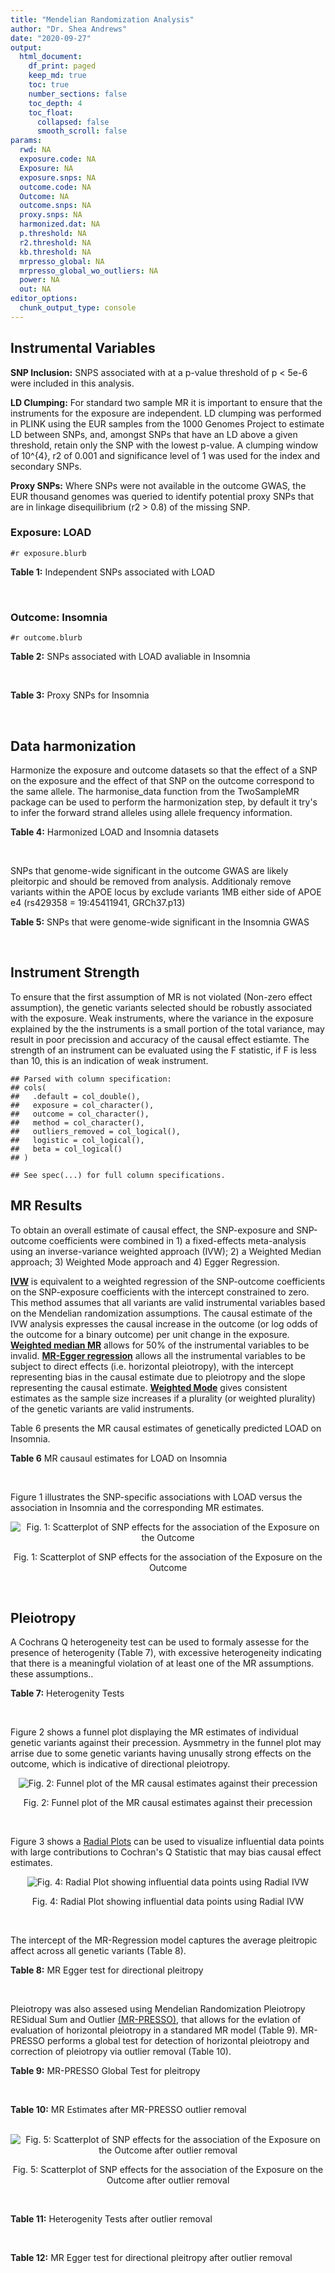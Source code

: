 ```yaml
---
title: "Mendelian Randomization Analysis"
author: "Dr. Shea Andrews"
date: "2020-09-27"
output:
  html_document:
    df_print: paged
    keep_md: true
    toc: true
    number_sections: false
    toc_depth: 4
    toc_float:
      collapsed: false
      smooth_scroll: false
params:
  rwd: NA
  exposure.code: NA
  Exposure: NA
  exposure.snps: NA
  outcome.code: NA
  Outcome: NA
  outcome.snps: NA
  proxy.snps: NA
  harmonized.dat: NA
  p.threshold: NA
  r2.threshold: NA
  kb.threshold: NA
  mrpresso_global: NA
  mrpresso_global_wo_outliers: NA
  power: NA
  out: NA
editor_options:
  chunk_output_type: console
---
```







## Instrumental Variables
**SNP Inclusion:** SNPS associated with at a p-value threshold of p < 5e-6 were included in this analysis.
<br>

**LD Clumping:** For standard two sample MR it is important to ensure that the instruments for the exposure are independent. LD clumping was performed in PLINK using the EUR samples from the 1000 Genomes Project to estimate LD between SNPs, and, amongst SNPs that have an LD above a given threshold, retain only the SNP with the lowest p-value. A clumping window of 10^{4}, r2 of 0.001 and significance level of 1 was used for the index and secondary SNPs.
<br>

**Proxy SNPs:** Where SNPs were not available in the outcome GWAS, the EUR thousand genomes was queried to identify potential proxy SNPs that are in linkage disequilibrium (r2 > 0.8) of the missing SNP.
<br>

### Exposure: LOAD
`#r exposure.blurb`
<br>

**Table 1:** Independent SNPs associated with LOAD
<div data-pagedtable="false">
  <script data-pagedtable-source type="application/json">
{"columns":[{"label":["SNP"],"name":[1],"type":["chr"],"align":["left"]},{"label":["CHROM"],"name":[2],"type":["dbl"],"align":["right"]},{"label":["POS"],"name":[3],"type":["dbl"],"align":["right"]},{"label":["REF"],"name":[4],"type":["chr"],"align":["left"]},{"label":["ALT"],"name":[5],"type":["chr"],"align":["left"]},{"label":["AF"],"name":[6],"type":["dbl"],"align":["right"]},{"label":["BETA"],"name":[7],"type":["dbl"],"align":["right"]},{"label":["SE"],"name":[8],"type":["dbl"],"align":["right"]},{"label":["Z"],"name":[9],"type":["dbl"],"align":["right"]},{"label":["P"],"name":[10],"type":["dbl"],"align":["right"]},{"label":["N"],"name":[11],"type":["dbl"],"align":["right"]},{"label":["TRAIT"],"name":[12],"type":["chr"],"align":["left"]}],"data":[{"1":"rs679515","2":"1","3":"207750568","4":"T","5":"C","6":"0.8126","7":"-0.1508","8":"0.0183","9":"-8.240440","10":"1.555000e-16","11":"63926","12":"LOAD"},{"1":"rs7584040","2":"2","3":"127863224","4":"C","5":"T","6":"0.2261","7":"0.0862","8":"0.0172","9":"5.011628","10":"5.341000e-07","11":"63926","12":"LOAD"},{"1":"rs6733839","2":"2","3":"127892810","4":"C","5":"T","6":"0.4067","7":"0.1693","8":"0.0154","9":"10.993506","10":"4.022000e-28","11":"63926","12":"LOAD"},{"1":"rs35695568","2":"2","3":"186794162","4":"G","5":"T","6":"0.0922","7":"0.1152","8":"0.0247","9":"4.663968","10":"3.200000e-06","11":"63926","12":"LOAD"},{"1":"rs10933431","2":"2","3":"233981912","4":"G","5":"C","6":"0.7774","7":"0.1001","8":"0.0194","9":"5.159794","10":"2.552000e-07","11":"63926","12":"LOAD"},{"1":"rs6805148","2":"3","3":"45101639","4":"A","5":"C","6":"0.0864","7":"-0.1293","8":"0.0257","9":"-5.031130","10":"4.774000e-07","11":"63926","12":"LOAD"},{"1":"rs28660482","2":"4","3":"66245059","4":"T","5":"A","6":"0.0243","7":"0.2220","8":"0.0475","9":"4.673684","10":"2.900000e-06","11":"63926","12":"LOAD"},{"1":"rs6822989","2":"4","3":"104176240","4":"C","5":"T","6":"0.0082","7":"0.4361","8":"0.0940","9":"4.639362","10":"3.487000e-06","11":"63926","12":"LOAD"},{"1":"rs35868327","2":"5","3":"52665230","4":"T","5":"A","6":"0.0132","7":"-0.3753","8":"0.0760","9":"-4.938158","10":"7.796000e-07","11":"63926","12":"LOAD"},{"1":"rs11168036","2":"5","3":"139707439","4":"T","5":"G","6":"0.5033","7":"-0.0754","8":"0.0143","9":"-5.272730","10":"1.432000e-07","11":"63926","12":"LOAD"},{"1":"rs34665982","2":"6","3":"32560306","4":"T","5":"C","6":"0.5213","7":"-0.0967","8":"0.0166","9":"-5.825300","10":"5.798000e-09","11":"63926","12":"LOAD"},{"1":"rs114812713","2":"6","3":"41034000","4":"G","5":"C","6":"0.0301","7":"0.2980","8":"0.0431","9":"6.914153","10":"4.467000e-12","11":"63926","12":"LOAD"},{"1":"rs1385742","2":"6","3":"47595155","4":"A","5":"T","6":"0.6344","7":"-0.0876","8":"0.0157","9":"-5.579620","10":"2.232000e-08","11":"63926","12":"LOAD"},{"1":"rs143429938","2":"7","3":"33721795","4":"C","5":"T","6":"0.0211","7":"0.3535","8":"0.0769","9":"4.596879","10":"4.253000e-06","11":"63926","12":"LOAD"},{"1":"rs9649710","2":"7","3":"50322832","4":"A","5":"G","6":"0.6331","7":"0.0676","8":"0.0148","9":"4.567570","10":"4.794000e-06","11":"63926","12":"LOAD"},{"1":"rs117240937","2":"7","3":"127426090","4":"G","5":"A","6":"0.0173","7":"-0.3122","8":"0.0672","9":"-4.645833","10":"3.350000e-06","11":"63926","12":"LOAD"},{"1":"rs11767557","2":"7","3":"143109139","4":"T","5":"C","6":"0.1968","7":"-0.1028","8":"0.0182","9":"-5.648350","10":"1.561000e-08","11":"63926","12":"LOAD"},{"1":"rs73223431","2":"8","3":"27219987","4":"C","5":"T","6":"0.3669","7":"0.0936","8":"0.0153","9":"6.117647","10":"8.342000e-10","11":"63926","12":"LOAD"},{"1":"rs867230","2":"8","3":"27468503","4":"C","5":"A","6":"0.6029","7":"0.1333","8":"0.0158","9":"8.436709","10":"3.492000e-17","11":"63926","12":"LOAD"},{"1":"rs13252043","2":"8","3":"71551628","4":"C","5":"T","6":"0.0984","7":"0.1140","8":"0.0237","9":"4.810127","10":"1.570000e-06","11":"63926","12":"LOAD"},{"1":"rs6559689","2":"9","3":"85450616","4":"C","5":"T","6":"0.0504","7":"0.1585","8":"0.0335","9":"4.731343","10":"2.169000e-06","11":"63926","12":"LOAD"},{"1":"rs12416487","2":"10","3":"11721057","4":"A","5":"T","6":"0.6519","7":"0.0850","8":"0.0154","9":"5.519480","10":"3.417000e-08","11":"63926","12":"LOAD"},{"1":"rs3740688","2":"11","3":"47380340","4":"G","5":"T","6":"0.5524","7":"0.0935","8":"0.0144","9":"6.493056","10":"9.702000e-11","11":"63926","12":"LOAD"},{"1":"rs1582763","2":"11","3":"60021948","4":"G","5":"A","6":"0.3729","7":"-0.1232","8":"0.0149","9":"-8.268456","10":"1.186000e-16","11":"63926","12":"LOAD"},{"1":"rs3851179","2":"11","3":"85868640","4":"T","5":"C","6":"0.6410","7":"0.1198","8":"0.0148","9":"8.094590","10":"5.809000e-16","11":"63926","12":"LOAD"},{"1":"rs11218343","2":"11","3":"121435587","4":"T","5":"C","6":"0.0401","7":"-0.2053","8":"0.0369","9":"-5.563690","10":"2.633000e-08","11":"63926","12":"LOAD"},{"1":"rs9787911","2":"11","3":"131769402","4":"T","5":"C","6":"0.4249","7":"0.0662","8":"0.0144","9":"4.597220","10":"4.386000e-06","11":"63926","12":"LOAD"},{"1":"rs117394726","2":"12","3":"127222883","4":"A","5":"C","6":"0.0400","7":"0.2193","8":"0.0465","9":"4.716130","10":"2.459000e-06","11":"63926","12":"LOAD"},{"1":"rs17125924","2":"14","3":"53391680","4":"A","5":"G","6":"0.0926","7":"0.1222","8":"0.0246","9":"4.967480","10":"6.621000e-07","11":"63926","12":"LOAD"},{"1":"rs12590654","2":"14","3":"92938855","4":"G","5":"A","6":"0.3353","7":"-0.0906","8":"0.0157","9":"-5.770701","10":"8.729000e-09","11":"63926","12":"LOAD"},{"1":"rs383902","2":"15","3":"59034174","4":"C","5":"T","6":"0.3274","7":"-0.0698","8":"0.0151","9":"-4.622517","10":"3.812000e-06","11":"63926","12":"LOAD"},{"1":"rs28588186","2":"16","3":"19910313","4":"C","5":"G","6":"0.1981","7":"-0.0880","8":"0.0181","9":"-4.861880","10":"1.115000e-06","11":"63926","12":"LOAD"},{"1":"rs62039712","2":"16","3":"79355857","4":"G","5":"A","6":"0.1158","7":"0.1528","8":"0.0288","9":"5.305556","10":"1.171000e-07","11":"63926","12":"LOAD"},{"1":"rs34971488","2":"16","3":"81779775","4":"G","5":"A","6":"0.2205","7":"0.0940","8":"0.0198","9":"4.747475","10":"2.067000e-06","11":"63926","12":"LOAD"},{"1":"rs2632516","2":"17","3":"56409089","4":"G","5":"C","6":"0.4402","7":"-0.0748","8":"0.0147","9":"-5.088435","10":"3.671000e-07","11":"63926","12":"LOAD"},{"1":"rs12151021","2":"19","3":"1050874","4":"A","5":"G","6":"0.6753","7":"-0.1071","8":"0.0169","9":"-6.337280","10":"2.562000e-10","11":"63926","12":"LOAD"},{"1":"rs8111708","2":"19","3":"18558876","4":"A","5":"G","6":"0.3427","7":"0.0696","8":"0.0151","9":"4.609270","10":"3.946000e-06","11":"63926","12":"LOAD"},{"1":"rs111358663","2":"19","3":"45196958","4":"T","5":"A","6":"0.0111","7":"-0.5369","8":"0.0795","9":"-6.753459","10":"1.436000e-11","11":"63926","12":"LOAD"},{"1":"rs4803765","2":"19","3":"45358448","4":"C","5":"T","6":"0.0243","7":"0.7165","8":"0.0610","9":"11.745902","10":"7.131000e-32","11":"63926","12":"LOAD"},{"1":"rs12972156","2":"19","3":"45387459","4":"C","5":"G","6":"0.2027","7":"0.9653","8":"0.0189","9":"51.074100","10":"2.225074e-308","11":"63926","12":"LOAD"},{"1":"rs117310449","2":"19","3":"45393516","4":"C","5":"T","6":"0.0130","7":"0.9879","8":"0.0691","9":"14.296671","10":"2.275000e-46","11":"63926","12":"LOAD"},{"1":"rs73033507","2":"19","3":"45431403","4":"C","5":"T","6":"0.0239","7":"-0.3620","8":"0.0657","9":"-5.509893","10":"3.646000e-08","11":"63926","12":"LOAD"},{"1":"rs114533385","2":"19","3":"45436753","4":"C","5":"T","6":"0.0210","7":"0.8281","8":"0.0661","9":"12.527988","10":"5.434000e-36","11":"63926","12":"LOAD"},{"1":"rs118004808","2":"19","3":"45439498","4":"C","5":"T","6":"0.0177","7":"-0.5523","8":"0.1015","9":"-5.441379","10":"5.274000e-08","11":"63926","12":"LOAD"},{"1":"rs139995984","2":"19","3":"45574482","4":"G","5":"C","6":"0.0155","7":"-0.5343","8":"0.0879","9":"-6.078498","10":"1.192000e-09","11":"63926","12":"LOAD"},{"1":"rs80182863","2":"19","3":"45653226","4":"C","5":"T","6":"0.0234","7":"0.2977","8":"0.0623","9":"4.778491","10":"1.750000e-06","11":"63926","12":"LOAD"},{"1":"rs6014724","2":"20","3":"54998544","4":"A","5":"G","6":"0.0920","7":"-0.1319","8":"0.0259","9":"-5.092660","10":"3.652000e-07","11":"63926","12":"LOAD"},{"1":"rs2830489","2":"21","3":"28148191","4":"C","5":"T","6":"0.2882","7":"-0.0837","8":"0.0162","9":"-5.166667","10":"2.422000e-07","11":"63926","12":"LOAD"},{"1":"rs138727474","2":"22","3":"21926584","4":"C","5":"T","6":"0.0269","7":"-0.2515","8":"0.0545","9":"-4.614679","10":"3.904000e-06","11":"63926","12":"LOAD"}],"options":{"columns":{"min":{},"max":[10]},"rows":{"min":[10],"max":[10]},"pages":{}}}
  </script>
</div>
<br>

### Outcome: Insomnia
`#r outcome.blurb`
<br>

**Table 2:** SNPs associated with LOAD avaliable in Insomnia
<div data-pagedtable="false">
  <script data-pagedtable-source type="application/json">
{"columns":[{"label":["SNP"],"name":[1],"type":["chr"],"align":["left"]},{"label":["CHROM"],"name":[2],"type":["dbl"],"align":["right"]},{"label":["POS"],"name":[3],"type":["dbl"],"align":["right"]},{"label":["REF"],"name":[4],"type":["chr"],"align":["left"]},{"label":["ALT"],"name":[5],"type":["chr"],"align":["left"]},{"label":["AF"],"name":[6],"type":["dbl"],"align":["right"]},{"label":["BETA"],"name":[7],"type":["dbl"],"align":["right"]},{"label":["SE"],"name":[8],"type":["dbl"],"align":["right"]},{"label":["Z"],"name":[9],"type":["dbl"],"align":["right"]},{"label":["P"],"name":[10],"type":["dbl"],"align":["right"]},{"label":["N"],"name":[11],"type":["dbl"],"align":["right"]},{"label":["TRAIT"],"name":[12],"type":["chr"],"align":["left"]}],"data":[{"1":"rs679515","2":"1","3":"207750568","4":"T","5":"C","6":"0.77687400","7":"3.781550e-04","8":"0.0008673277","9":"0.436","10":"6.630e-01","11":"1330019","12":"Insomnia_Symptoms"},{"1":"rs7584040","2":"2","3":"127863224","4":"C","5":"T","6":"0.20790800","7":"2.553546e-04","8":"0.0008685531","9":"0.294","10":"7.691e-01","11":"1326783","12":"Insomnia_Symptoms"},{"1":"rs6733839","2":"2","3":"127892810","4":"C","5":"T","6":"0.39480400","7":"-1.319511e-03","8":"0.0010284578","9":"-1.283","10":"1.997e-01","11":"944267","12":"Insomnia_Symptoms"},{"1":"rs35695568","2":"2","3":"186794162","4":"G","5":"T","6":"0.09880130","7":"-1.899422e-03","8":"0.0008661294","9":"-2.193","10":"2.833e-02","11":"1329903","12":"Insomnia_Symptoms"},{"1":"rs10933431","2":"2","3":"233981912","4":"G","5":"C","6":"0.76053000","7":"-4.387032e-04","8":"0.0008670024","9":"-0.506","10":"6.132e-01","11":"1330800","12":"Insomnia_Symptoms"},{"1":"rs6805148","2":"3","3":"45101639","4":"A","5":"C","6":"0.08409510","7":"-1.165850e-03","8":"0.0008674452","9":"-1.344","10":"1.789e-01","11":"1327474","12":"Insomnia_Symptoms"},{"1":"rs28660482","2":"4","3":"66245059","4":"T","5":"A","6":"0.03339420","7":"-4.881535e-04","8":"0.0008670576","9":"-0.563","10":"5.734e-01","11":"1330463","12":"Insomnia_Symptoms"},{"1":"rs6822989","2":"4","3":"104176240","4":"C","5":"T","6":"0.00435888","7":"-9.352032e-04","8":"0.0010288264","9":"-0.909","10":"3.631e-01","11":"944267","12":"Insomnia_Symptoms"},{"1":"rs35868327","2":"5","3":"52665230","4":"T","5":"A","6":"0.01574950","7":"3.490202e-04","8":"0.0010295581","9":"0.339","10":"7.346e-01","11":"944267","12":"Insomnia_Symptoms"},{"1":"rs11168036","2":"5","3":"139707439","4":"T","5":"G","6":"0.46130100","7":"7.398960e-04","8":"0.0008694430","9":"0.851","10":"3.947e-01","11":"1322438","12":"Insomnia_Symptoms"},{"1":"rs114812713","2":"6","3":"41034000","4":"G","5":"C","6":"0.01853210","7":"5.232217e-04","8":"0.0008676976","9":"0.603","10":"5.467e-01","11":"1328391","12":"Insomnia_Symptoms"},{"1":"rs1385742","2":"6","3":"47595155","4":"A","5":"T","6":"0.65556000","7":"1.543850e-04","8":"0.0008722309","9":"0.177","10":"8.598e-01","11":"1316180","12":"Insomnia_Symptoms"},{"1":"rs143429938","2":"7","3":"33721795","4":"C","5":"T","6":"0.02530030","7":"-1.688034e-03","8":"0.0008732718","9":"-1.933","10":"5.327e-02","11":"1308685","12":"Insomnia_Symptoms"},{"1":"rs9649710","2":"7","3":"50322832","4":"A","5":"G","6":"0.64184500","7":"1.117840e-03","8":"0.0008665447","9":"1.290","10":"1.971e-01","11":"1330346","12":"Insomnia_Symptoms"},{"1":"rs117240937","2":"7","3":"127426090","4":"G","5":"A","6":"0.01136780","7":"-3.224553e-03","8":"0.0016090585","9":"-2.004","10":"4.503e-02","11":"384751","12":"Insomnia_Symptoms"},{"1":"rs11767557","2":"7","3":"143109139","4":"T","5":"C","6":"0.20315900","7":"-6.578860e-04","8":"0.0008667801","9":"-0.759","10":"4.480e-01","11":"1330800","12":"Insomnia_Symptoms"},{"1":"rs73223431","2":"8","3":"27219987","4":"C","5":"T","6":"0.29417100","7":"1.806960e-04","8":"0.0008687308","9":"0.208","10":"8.354e-01","11":"1326631","12":"Insomnia_Symptoms"},{"1":"rs867230","2":"8","3":"27468503","4":"C","5":"A","6":"0.60841800","7":"-1.147993e-03","8":"0.0008710113","9":"-1.318","10":"1.877e-01","11":"1316674","12":"Insomnia_Symptoms"},{"1":"rs13252043","2":"8","3":"71551628","4":"C","5":"T","6":"0.06706630","7":"-4.189848e-04","8":"0.0010294467","9":"-0.407","10":"6.837e-01","11":"944267","12":"Insomnia_Symptoms"},{"1":"rs6559689","2":"9","3":"85450616","4":"C","5":"T","6":"0.05986940","7":"-4.338918e-05","8":"0.0008677837","9":"-0.050","10":"9.605e-01","11":"1330800","12":"Insomnia_Symptoms"},{"1":"rs12416487","2":"10","3":"11721057","4":"A","5":"T","6":"0.66439400","7":"-1.989550e-03","8":"0.0008665272","9":"-2.296","10":"2.170e-02","11":"1328495","12":"Insomnia_Symptoms"},{"1":"rs3740688","2":"11","3":"47380340","4":"G","5":"T","6":"0.52621000","7":"3.304080e-03","8":"0.0008660760","9":"3.815","10":"1.364e-04","11":"1327239","12":"Insomnia_Symptoms"},{"1":"rs1582763","2":"11","3":"60021948","4":"G","5":"A","6":"0.32763000","7":"-1.683250e-04","8":"0.0008676546","9":"-0.194","10":"8.461e-01","11":"1329994","12":"Insomnia_Symptoms"},{"1":"rs3851179","2":"11","3":"85868640","4":"T","5":"C","6":"0.66715100","7":"2.475190e-03","8":"0.0008654525","9":"2.860","10":"4.234e-03","11":"1330800","12":"Insomnia_Symptoms"},{"1":"rs11218343","2":"11","3":"121435587","4":"T","5":"C","6":"0.03449530","7":"5.825820e-04","8":"0.0008669368","9":"0.672","10":"5.017e-01","11":"1330539","12":"Insomnia_Symptoms"},{"1":"rs9787911","2":"11","3":"131769402","4":"T","5":"C","6":"0.44202100","7":"-2.206980e-03","8":"0.0008675243","9":"-2.544","10":"1.097e-02","11":"1324997","12":"Insomnia_Symptoms"},{"1":"rs117394726","2":"12","3":"127222883","4":"A","5":"C","6":"0.04818840","7":"1.266970e-04","8":"0.0010300589","9":"0.123","10":"9.023e-01","11":"944267","12":"Insomnia_Symptoms"},{"1":"rs17125924","2":"14","3":"53391680","4":"A","5":"G","6":"0.09941940","7":"-8.768770e-05","8":"0.0008681955","9":"-0.101","10":"9.198e-01","11":"1328964","12":"Insomnia_Symptoms"},{"1":"rs12590654","2":"14","3":"92938855","4":"G","5":"A","6":"0.34703500","7":"-2.968450e-04","8":"0.0008705131","9":"-0.341","10":"7.329e-01","11":"1320632","12":"Insomnia_Symptoms"},{"1":"rs383902","2":"15","3":"59034174","4":"C","5":"T","6":"0.34282100","7":"-2.343906e-03","8":"0.0008668291","9":"-2.704","10":"6.848e-03","11":"1326843","12":"Insomnia_Symptoms"},{"1":"rs28588186","2":"16","3":"19910313","4":"C","5":"G","6":"0.17842800","7":"5.461650e-03","8":"0.0008652801","9":"6.312","10":"2.763e-10","11":"1325506","12":"Insomnia_Symptoms"},{"1":"rs62039712","2":"16","3":"79355857","4":"G","5":"A","6":"0.09422940","7":"-2.908868e-03","8":"0.0010271426","9":"-2.832","10":"4.624e-03","11":"944267","12":"Insomnia_Symptoms"},{"1":"rs34971488","2":"16","3":"81779775","4":"G","5":"A","6":"0.24727300","7":"-1.524366e-04","8":"0.0010299774","9":"-0.148","10":"8.822e-01","11":"944267","12":"Insomnia_Symptoms"},{"1":"rs2632516","2":"17","3":"56409089","4":"G","5":"C","6":"0.46395600","7":"-1.098405e-03","8":"0.0008689913","9":"-1.264","10":"2.063e-01","11":"1322915","12":"Insomnia_Symptoms"},{"1":"rs12151021","2":"19","3":"1050874","4":"A","5":"G","6":"0.67926600","7":"1.961670e-03","8":"0.0008683792","9":"2.259","10":"2.391e-02","11":"1322894","12":"Insomnia_Symptoms"},{"1":"rs8111708","2":"19","3":"18558876","4":"A","5":"G","6":"0.36110100","7":"-8.717670e-04","8":"0.0008674302","9":"-1.005","10":"3.149e-01","11":"1328233","12":"Insomnia_Symptoms"},{"1":"rs111358663","2":"19","3":"45196958","4":"T","5":"A","6":"0.01463510","7":"-6.305794e-04","8":"0.0016127350","9":"-0.391","10":"6.957e-01","11":"384930","12":"Insomnia_Symptoms"},{"1":"rs4803765","2":"19","3":"45358448","4":"C","5":"T","6":"0.01856760","7":"1.372925e-03","8":"0.0010284086","9":"1.335","10":"1.818e-01","11":"944267","12":"Insomnia_Symptoms"},{"1":"rs12972156","2":"19","3":"45387459","4":"C","5":"G","6":"0.15468800","7":"-3.146010e-03","8":"0.0008666700","9":"-3.630","10":"2.830e-04","11":"1325730","12":"Insomnia_Symptoms"},{"1":"rs117310449","2":"19","3":"45393516","4":"C","5":"T","6":"0.01178820","7":"-1.736502e-03","8":"0.0008660856","9":"-2.005","10":"4.499e-02","11":"1330381","12":"Insomnia_Symptoms"},{"1":"rs73033507","2":"19","3":"45431403","4":"C","5":"T","6":"0.03120440","7":"-2.143404e-03","8":"0.0008656722","9":"-2.476","10":"1.327e-02","11":"1330800","12":"Insomnia_Symptoms"},{"1":"rs114533385","2":"19","3":"45436753","4":"C","5":"T","6":"0.00751466","7":"6.165715e-05","8":"0.0008684106","9":"0.071","10":"9.434e-01","11":"1328600","12":"Insomnia_Symptoms"},{"1":"rs80182863","2":"19","3":"45653226","4":"C","5":"T","6":"0.03095410","7":"-8.653868e-04","8":"0.0008679907","9":"-0.997","10":"3.187e-01","11":"1326535","12":"Insomnia_Symptoms"},{"1":"rs6014724","2":"20","3":"54998544","4":"A","5":"G","6":"0.08865120","7":"6.299620e-04","8":"0.0008677163","9":"0.726","10":"4.678e-01","11":"1328011","12":"Insomnia_Symptoms"},{"1":"rs2830489","2":"21","3":"28148191","4":"C","5":"T","6":"0.32482700","7":"-1.237951e-03","8":"0.0008663061","9":"-1.429","10":"1.531e-01","11":"1330800","12":"Insomnia_Symptoms"},{"1":"rs138727474","2":"22","3":"21926584","4":"C","5":"T","6":"0.02902620","7":"-1.411117e-04","8":"0.0010300121","9":"-0.137","10":"8.911e-01","11":"944267","12":"Insomnia_Symptoms"},{"1":"rs34665982","2":"NA","3":"NA","4":"NA","5":"NA","6":"NA","7":"NA","8":"NA","9":"NA","10":"NA","11":"NA","12":"NA"},{"1":"rs118004808","2":"NA","3":"NA","4":"NA","5":"NA","6":"NA","7":"NA","8":"NA","9":"NA","10":"NA","11":"NA","12":"NA"},{"1":"rs139995984","2":"NA","3":"NA","4":"NA","5":"NA","6":"NA","7":"NA","8":"NA","9":"NA","10":"NA","11":"NA","12":"NA"}],"options":{"columns":{"min":{},"max":[10]},"rows":{"min":[10],"max":[10]},"pages":{}}}
  </script>
</div>
<br>

**Table 3:** Proxy SNPs for Insomnia
<div data-pagedtable="false">
  <script data-pagedtable-source type="application/json">
{"columns":[{"label":["proxy.outcome"],"name":[1],"type":["lgl"],"align":["right"]},{"label":["target_snp"],"name":[2],"type":["chr"],"align":["left"]},{"label":["proxy_snp"],"name":[3],"type":["lgl"],"align":["right"]},{"label":["ld.r2"],"name":[4],"type":["lgl"],"align":["right"]},{"label":["Dprime"],"name":[5],"type":["lgl"],"align":["right"]},{"label":["ref.proxy"],"name":[6],"type":["lgl"],"align":["right"]},{"label":["alt.proxy"],"name":[7],"type":["lgl"],"align":["right"]},{"label":["CHROM"],"name":[8],"type":["lgl"],"align":["right"]},{"label":["POS"],"name":[9],"type":["lgl"],"align":["right"]},{"label":["ALT.proxy"],"name":[10],"type":["lgl"],"align":["right"]},{"label":["REF.proxy"],"name":[11],"type":["lgl"],"align":["right"]},{"label":["AF"],"name":[12],"type":["lgl"],"align":["right"]},{"label":["BETA"],"name":[13],"type":["lgl"],"align":["right"]},{"label":["SE"],"name":[14],"type":["lgl"],"align":["right"]},{"label":["P"],"name":[15],"type":["lgl"],"align":["right"]},{"label":["N"],"name":[16],"type":["lgl"],"align":["right"]},{"label":["ref"],"name":[17],"type":["lgl"],"align":["right"]},{"label":["alt"],"name":[18],"type":["lgl"],"align":["right"]},{"label":["ALT"],"name":[19],"type":["lgl"],"align":["right"]},{"label":["REF"],"name":[20],"type":["lgl"],"align":["right"]},{"label":["PHASE"],"name":[21],"type":["lgl"],"align":["right"]}],"data":[{"1":"NA","2":"rs34665982","3":"NA","4":"NA","5":"NA","6":"NA","7":"NA","8":"NA","9":"NA","10":"NA","11":"NA","12":"NA","13":"NA","14":"NA","15":"NA","16":"NA","17":"NA","18":"NA","19":"NA","20":"NA","21":"NA"},{"1":"NA","2":"rs118004808","3":"NA","4":"NA","5":"NA","6":"NA","7":"NA","8":"NA","9":"NA","10":"NA","11":"NA","12":"NA","13":"NA","14":"NA","15":"NA","16":"NA","17":"NA","18":"NA","19":"NA","20":"NA","21":"NA"},{"1":"NA","2":"rs139995984","3":"NA","4":"NA","5":"NA","6":"NA","7":"NA","8":"NA","9":"NA","10":"NA","11":"NA","12":"NA","13":"NA","14":"NA","15":"NA","16":"NA","17":"NA","18":"NA","19":"NA","20":"NA","21":"NA"}],"options":{"columns":{"min":{},"max":[10]},"rows":{"min":[10],"max":[10]},"pages":{}}}
  </script>
</div>
<br>

## Data harmonization
Harmonize the exposure and outcome datasets so that the effect of a SNP on the exposure and the effect of that SNP on the outcome correspond to the same allele. The harmonise_data function from the TwoSampleMR package can be used to perform the harmonization step, by default it try's to infer the forward strand alleles using allele frequency information.
<br>

**Table 4:** Harmonized LOAD and Insomnia datasets
<div data-pagedtable="false">
  <script data-pagedtable-source type="application/json">
{"columns":[{"label":["SNP"],"name":[1],"type":["chr"],"align":["left"]},{"label":["effect_allele.exposure"],"name":[2],"type":["chr"],"align":["left"]},{"label":["other_allele.exposure"],"name":[3],"type":["chr"],"align":["left"]},{"label":["effect_allele.outcome"],"name":[4],"type":["chr"],"align":["left"]},{"label":["other_allele.outcome"],"name":[5],"type":["chr"],"align":["left"]},{"label":["beta.exposure"],"name":[6],"type":["dbl"],"align":["right"]},{"label":["beta.outcome"],"name":[7],"type":["dbl"],"align":["right"]},{"label":["eaf.exposure"],"name":[8],"type":["dbl"],"align":["right"]},{"label":["eaf.outcome"],"name":[9],"type":["dbl"],"align":["right"]},{"label":["remove"],"name":[10],"type":["lgl"],"align":["right"]},{"label":["palindromic"],"name":[11],"type":["lgl"],"align":["right"]},{"label":["ambiguous"],"name":[12],"type":["lgl"],"align":["right"]},{"label":["id.outcome"],"name":[13],"type":["chr"],"align":["left"]},{"label":["chr.outcome"],"name":[14],"type":["dbl"],"align":["right"]},{"label":["pos.outcome"],"name":[15],"type":["dbl"],"align":["right"]},{"label":["se.outcome"],"name":[16],"type":["dbl"],"align":["right"]},{"label":["z.outcome"],"name":[17],"type":["dbl"],"align":["right"]},{"label":["pval.outcome"],"name":[18],"type":["dbl"],"align":["right"]},{"label":["samplesize.outcome"],"name":[19],"type":["dbl"],"align":["right"]},{"label":["outcome"],"name":[20],"type":["chr"],"align":["left"]},{"label":["mr_keep.outcome"],"name":[21],"type":["lgl"],"align":["right"]},{"label":["pval_origin.outcome"],"name":[22],"type":["chr"],"align":["left"]},{"label":["chr.exposure"],"name":[23],"type":["dbl"],"align":["right"]},{"label":["pos.exposure"],"name":[24],"type":["dbl"],"align":["right"]},{"label":["se.exposure"],"name":[25],"type":["dbl"],"align":["right"]},{"label":["z.exposure"],"name":[26],"type":["dbl"],"align":["right"]},{"label":["pval.exposure"],"name":[27],"type":["dbl"],"align":["right"]},{"label":["samplesize.exposure"],"name":[28],"type":["dbl"],"align":["right"]},{"label":["exposure"],"name":[29],"type":["chr"],"align":["left"]},{"label":["mr_keep.exposure"],"name":[30],"type":["lgl"],"align":["right"]},{"label":["pval_origin.exposure"],"name":[31],"type":["chr"],"align":["left"]},{"label":["id.exposure"],"name":[32],"type":["chr"],"align":["left"]},{"label":["action"],"name":[33],"type":["dbl"],"align":["right"]},{"label":["mr_keep"],"name":[34],"type":["lgl"],"align":["right"]},{"label":["pt"],"name":[35],"type":["dbl"],"align":["right"]},{"label":["pleitropy_keep"],"name":[36],"type":["lgl"],"align":["right"]},{"label":["mrpresso_RSSobs"],"name":[37],"type":["dbl"],"align":["right"]},{"label":["mrpresso_pval"],"name":[38],"type":["dbl"],"align":["right"]},{"label":["mrpresso_keep"],"name":[39],"type":["lgl"],"align":["right"]}],"data":[{"1":"rs10933431","2":"C","3":"G","4":"C","5":"G","6":"0.1001","7":"-4.387032e-04","8":"0.7774","9":"0.76053000","10":"FALSE","11":"TRUE","12":"FALSE","13":"AxSNAk","14":"2","15":"233981912","16":"0.0008670024","17":"-0.506","18":"6.132e-01","19":"1330800","20":"Jansen2018insomnia23andMe","21":"TRUE","22":"reported","23":"2","24":"233981912","25":"0.0194","26":"5.159794","27":"2.552e-07","28":"63926","29":"Kunkle2019load","30":"TRUE","31":"reported","32":"BUXRkh","33":"2","34":"TRUE","35":"5e-06","36":"TRUE","37":"1.011227e-07","38":"1.0000","39":"TRUE"},{"1":"rs111358663","2":"A","3":"T","4":"A","5":"T","6":"-0.5369","7":"-6.305794e-04","8":"0.0111","9":"0.01463510","10":"FALSE","11":"TRUE","12":"FALSE","13":"AxSNAk","14":"19","15":"45196958","16":"0.0016127350","17":"-0.391","18":"6.957e-01","19":"384930","20":"Jansen2018insomnia23andMe","21":"TRUE","22":"reported","23":"19","24":"45196958","25":"0.0795","26":"-6.753459","27":"1.436e-11","28":"63926","29":"Kunkle2019load","30":"TRUE","31":"reported","32":"BUXRkh","33":"2","34":"TRUE","35":"5e-06","36":"FALSE","37":"NA","38":"NA","39":"NA"},{"1":"rs11168036","2":"G","3":"T","4":"G","5":"T","6":"-0.0754","7":"7.398960e-04","8":"0.5033","9":"0.46130100","10":"FALSE","11":"FALSE","12":"FALSE","13":"AxSNAk","14":"5","15":"139707439","16":"0.0008694430","17":"0.851","18":"3.947e-01","19":"1322438","20":"Jansen2018insomnia23andMe","21":"TRUE","22":"reported","23":"5","24":"139707439","25":"0.0143","26":"-5.272730","27":"1.432e-07","28":"63926","29":"Kunkle2019load","30":"TRUE","31":"reported","32":"BUXRkh","33":"2","34":"TRUE","35":"5e-06","36":"TRUE","37":"4.228847e-07","38":"1.0000","39":"TRUE"},{"1":"rs11218343","2":"C","3":"T","4":"C","5":"T","6":"-0.2053","7":"5.825820e-04","8":"0.0401","9":"0.03449530","10":"FALSE","11":"FALSE","12":"FALSE","13":"AxSNAk","14":"11","15":"121435587","16":"0.0008669368","17":"0.672","18":"5.017e-01","19":"1330539","20":"Jansen2018insomnia23andMe","21":"TRUE","22":"reported","23":"11","24":"121435587","25":"0.0369","26":"-5.563690","27":"2.633e-08","28":"63926","29":"Kunkle2019load","30":"TRUE","31":"reported","32":"BUXRkh","33":"2","34":"TRUE","35":"5e-06","36":"TRUE","37":"1.178082e-07","38":"1.0000","39":"TRUE"},{"1":"rs114533385","2":"T","3":"C","4":"T","5":"C","6":"0.8281","7":"6.165715e-05","8":"0.0210","9":"0.00751466","10":"FALSE","11":"FALSE","12":"FALSE","13":"AxSNAk","14":"19","15":"45436753","16":"0.0008684106","17":"0.071","18":"9.434e-01","19":"1328600","20":"Jansen2018insomnia23andMe","21":"TRUE","22":"reported","23":"19","24":"45436753","25":"0.0661","26":"12.527988","27":"5.434e-36","28":"63926","29":"Kunkle2019load","30":"TRUE","31":"reported","32":"BUXRkh","33":"2","34":"TRUE","35":"5e-06","36":"FALSE","37":"NA","38":"NA","39":"NA"},{"1":"rs114812713","2":"C","3":"G","4":"C","5":"G","6":"0.2980","7":"5.232217e-04","8":"0.0301","9":"0.01853210","10":"FALSE","11":"TRUE","12":"FALSE","13":"AxSNAk","14":"6","15":"41034000","16":"0.0008676976","17":"0.603","18":"5.467e-01","19":"1328391","20":"Jansen2018insomnia23andMe","21":"TRUE","22":"reported","23":"6","24":"41034000","25":"0.0431","26":"6.914153","27":"4.467e-12","28":"63926","29":"Kunkle2019load","30":"TRUE","31":"reported","32":"BUXRkh","33":"2","34":"TRUE","35":"5e-06","36":"TRUE","37":"9.653643e-07","38":"1.0000","39":"TRUE"},{"1":"rs117240937","2":"A","3":"G","4":"A","5":"G","6":"-0.3122","7":"-3.224553e-03","8":"0.0173","9":"0.01136780","10":"FALSE","11":"FALSE","12":"FALSE","13":"AxSNAk","14":"7","15":"127426090","16":"0.0016090585","17":"-2.004","18":"4.503e-02","19":"384751","20":"Jansen2018insomnia23andMe","21":"TRUE","22":"reported","23":"7","24":"127426090","25":"0.0672","26":"-4.645833","27":"3.350e-06","28":"63926","29":"Kunkle2019load","30":"TRUE","31":"reported","32":"BUXRkh","33":"2","34":"TRUE","35":"5e-06","36":"TRUE","37":"1.384026e-05","38":"0.8177","39":"TRUE"},{"1":"rs117310449","2":"T","3":"C","4":"T","5":"C","6":"0.9879","7":"-1.736502e-03","8":"0.0130","9":"0.01178820","10":"FALSE","11":"FALSE","12":"FALSE","13":"AxSNAk","14":"19","15":"45393516","16":"0.0008660856","17":"-2.005","18":"4.499e-02","19":"1330381","20":"Jansen2018insomnia23andMe","21":"TRUE","22":"reported","23":"19","24":"45393516","25":"0.0691","26":"14.296671","27":"2.275e-46","28":"63926","29":"Kunkle2019load","30":"TRUE","31":"reported","32":"BUXRkh","33":"2","34":"TRUE","35":"5e-06","36":"FALSE","37":"NA","38":"NA","39":"NA"},{"1":"rs117394726","2":"C","3":"A","4":"C","5":"A","6":"0.2193","7":"1.266970e-04","8":"0.0400","9":"0.04818840","10":"FALSE","11":"FALSE","12":"FALSE","13":"AxSNAk","14":"12","15":"127222883","16":"0.0010300589","17":"0.123","18":"9.023e-01","19":"944267","20":"Jansen2018insomnia23andMe","21":"TRUE","22":"reported","23":"12","24":"127222883","25":"0.0465","26":"4.716130","27":"2.459e-06","28":"63926","29":"Kunkle2019load","30":"TRUE","31":"reported","32":"BUXRkh","33":"2","34":"TRUE","35":"5e-06","36":"TRUE","37":"1.705050e-07","38":"1.0000","39":"TRUE"},{"1":"rs11767557","2":"C","3":"T","4":"C","5":"T","6":"-0.1028","7":"-6.578860e-04","8":"0.1968","9":"0.20315900","10":"FALSE","11":"FALSE","12":"FALSE","13":"AxSNAk","14":"7","15":"143109139","16":"0.0008667801","17":"-0.759","18":"4.480e-01","19":"1330800","20":"Jansen2018insomnia23andMe","21":"TRUE","22":"reported","23":"7","24":"143109139","25":"0.0182","26":"-5.648350","27":"1.561e-08","28":"63926","29":"Kunkle2019load","30":"TRUE","31":"reported","32":"BUXRkh","33":"2","34":"TRUE","35":"5e-06","36":"TRUE","37":"6.303094e-07","38":"1.0000","39":"TRUE"},{"1":"rs12151021","2":"G","3":"A","4":"G","5":"A","6":"-0.1071","7":"1.961670e-03","8":"0.6753","9":"0.67926600","10":"FALSE","11":"FALSE","12":"FALSE","13":"AxSNAk","14":"19","15":"1050874","16":"0.0008683792","17":"2.259","18":"2.391e-02","19":"1322894","20":"Jansen2018insomnia23andMe","21":"TRUE","22":"reported","23":"19","24":"1050874","25":"0.0169","26":"-6.337280","27":"2.562e-10","28":"63926","29":"Kunkle2019load","30":"TRUE","31":"reported","32":"BUXRkh","33":"2","34":"TRUE","35":"5e-06","36":"TRUE","37":"3.425819e-06","38":"1.0000","39":"TRUE"},{"1":"rs12416487","2":"T","3":"A","4":"T","5":"A","6":"0.0850","7":"-1.989550e-03","8":"0.6519","9":"0.66439400","10":"FALSE","11":"TRUE","12":"FALSE","13":"AxSNAk","14":"10","15":"11721057","16":"0.0008665272","17":"-2.296","18":"2.170e-02","19":"1328495","20":"Jansen2018insomnia23andMe","21":"TRUE","22":"reported","23":"10","24":"11721057","25":"0.0154","26":"5.519480","27":"3.417e-08","28":"63926","29":"Kunkle2019load","30":"TRUE","31":"reported","32":"BUXRkh","33":"2","34":"TRUE","35":"5e-06","36":"TRUE","37":"3.604162e-06","38":"1.0000","39":"TRUE"},{"1":"rs12590654","2":"A","3":"G","4":"A","5":"G","6":"-0.0906","7":"-2.968450e-04","8":"0.3353","9":"0.34703500","10":"FALSE","11":"FALSE","12":"FALSE","13":"AxSNAk","14":"14","15":"92938855","16":"0.0008705131","17":"-0.341","18":"7.329e-01","19":"1320632","20":"Jansen2018insomnia23andMe","21":"TRUE","22":"reported","23":"14","24":"92938855","25":"0.0157","26":"-5.770701","27":"8.729e-09","28":"63926","29":"Kunkle2019load","30":"TRUE","31":"reported","32":"BUXRkh","33":"2","34":"TRUE","35":"5e-06","36":"TRUE","37":"1.702019e-07","38":"1.0000","39":"TRUE"},{"1":"rs12972156","2":"G","3":"C","4":"G","5":"C","6":"0.9653","7":"-3.146010e-03","8":"0.2027","9":"0.15468800","10":"FALSE","11":"TRUE","12":"FALSE","13":"AxSNAk","14":"19","15":"45387459","16":"0.0008666700","17":"-3.630","18":"2.830e-04","19":"1325730","20":"Jansen2018insomnia23andMe","21":"TRUE","22":"reported","23":"19","24":"45387459","25":"0.0189","26":"51.074100","27":"1.000e-200","28":"63926","29":"Kunkle2019load","30":"TRUE","31":"reported","32":"BUXRkh","33":"2","34":"TRUE","35":"5e-06","36":"FALSE","37":"NA","38":"NA","39":"NA"},{"1":"rs13252043","2":"T","3":"C","4":"T","5":"C","6":"0.1140","7":"-4.189848e-04","8":"0.0984","9":"0.06706630","10":"FALSE","11":"FALSE","12":"FALSE","13":"AxSNAk","14":"8","15":"71551628","16":"0.0010294467","17":"-0.407","18":"6.837e-01","19":"944267","20":"Jansen2018insomnia23andMe","21":"TRUE","22":"reported","23":"8","24":"71551628","25":"0.0237","26":"4.810127","27":"1.570e-06","28":"63926","29":"Kunkle2019load","30":"TRUE","31":"reported","32":"BUXRkh","33":"2","34":"TRUE","35":"5e-06","36":"TRUE","37":"7.864558e-08","38":"1.0000","39":"TRUE"},{"1":"rs1385742","2":"T","3":"A","4":"T","5":"A","6":"-0.0876","7":"1.543850e-04","8":"0.6344","9":"0.65556000","10":"FALSE","11":"TRUE","12":"FALSE","13":"AxSNAk","14":"6","15":"47595155","16":"0.0008722309","17":"0.177","18":"8.598e-01","19":"1316180","20":"Jansen2018insomnia23andMe","21":"TRUE","22":"reported","23":"6","24":"47595155","25":"0.0157","26":"-5.579620","27":"2.232e-08","28":"63926","29":"Kunkle2019load","30":"TRUE","31":"reported","32":"BUXRkh","33":"2","34":"TRUE","35":"5e-06","36":"TRUE","37":"2.137205e-09","38":"1.0000","39":"TRUE"},{"1":"rs138727474","2":"T","3":"C","4":"T","5":"C","6":"-0.2515","7":"-1.411117e-04","8":"0.0269","9":"0.02902620","10":"FALSE","11":"FALSE","12":"FALSE","13":"AxSNAk","14":"22","15":"21926584","16":"0.0010300121","17":"-0.137","18":"8.911e-01","19":"944267","20":"Jansen2018insomnia23andMe","21":"TRUE","22":"reported","23":"22","24":"21926584","25":"0.0545","26":"-4.614679","27":"3.904e-06","28":"63926","29":"Kunkle2019load","30":"TRUE","31":"reported","32":"BUXRkh","33":"2","34":"TRUE","35":"5e-06","36":"TRUE","37":"2.253226e-07","38":"1.0000","39":"TRUE"},{"1":"rs143429938","2":"T","3":"C","4":"T","5":"C","6":"0.3535","7":"-1.688034e-03","8":"0.0211","9":"0.02530030","10":"FALSE","11":"FALSE","12":"FALSE","13":"AxSNAk","14":"7","15":"33721795","16":"0.0008732718","17":"-1.933","18":"5.327e-02","19":"1308685","20":"Jansen2018insomnia23andMe","21":"TRUE","22":"reported","23":"7","24":"33721795","25":"0.0769","26":"4.596879","27":"4.253e-06","28":"63926","29":"Kunkle2019load","30":"TRUE","31":"reported","32":"BUXRkh","33":"2","34":"TRUE","35":"5e-06","36":"TRUE","37":"2.052780e-06","38":"1.0000","39":"TRUE"},{"1":"rs1582763","2":"A","3":"G","4":"A","5":"G","6":"-0.1232","7":"-1.683250e-04","8":"0.3729","9":"0.32763000","10":"FALSE","11":"FALSE","12":"FALSE","13":"AxSNAk","14":"11","15":"60021948","16":"0.0008676546","17":"-0.194","18":"8.461e-01","19":"1329994","20":"Jansen2018insomnia23andMe","21":"TRUE","22":"reported","23":"11","24":"60021948","25":"0.0149","26":"-8.268456","27":"1.186e-16","28":"63926","29":"Kunkle2019load","30":"TRUE","31":"reported","32":"BUXRkh","33":"2","34":"TRUE","35":"5e-06","36":"TRUE","37":"1.063135e-07","38":"1.0000","39":"TRUE"},{"1":"rs17125924","2":"G","3":"A","4":"G","5":"A","6":"0.1222","7":"-8.768770e-05","8":"0.0926","9":"0.09941940","10":"FALSE","11":"FALSE","12":"FALSE","13":"AxSNAk","14":"14","15":"53391680","16":"0.0008681955","17":"-0.101","18":"9.198e-01","19":"1328964","20":"Jansen2018insomnia23andMe","21":"TRUE","22":"reported","23":"14","24":"53391680","25":"0.0246","26":"4.967480","27":"6.621e-07","28":"63926","29":"Kunkle2019load","30":"TRUE","31":"reported","32":"BUXRkh","33":"2","34":"TRUE","35":"5e-06","36":"TRUE","37":"4.184678e-09","38":"1.0000","39":"TRUE"},{"1":"rs2632516","2":"C","3":"G","4":"C","5":"G","6":"-0.0748","7":"-1.098405e-03","8":"0.4402","9":"0.46395600","10":"FALSE","11":"TRUE","12":"TRUE","13":"AxSNAk","14":"17","15":"56409089","16":"0.0008689913","17":"-1.264","18":"2.063e-01","19":"1322915","20":"Jansen2018insomnia23andMe","21":"TRUE","22":"reported","23":"17","24":"56409089","25":"0.0147","26":"-5.088435","27":"3.671e-07","28":"63926","29":"Kunkle2019load","30":"TRUE","31":"reported","32":"BUXRkh","33":"2","34":"FALSE","35":"5e-06","36":"TRUE","37":"NA","38":"NA","39":"NA"},{"1":"rs2830489","2":"T","3":"C","4":"T","5":"C","6":"-0.0837","7":"-1.237951e-03","8":"0.2882","9":"0.32482700","10":"FALSE","11":"FALSE","12":"FALSE","13":"AxSNAk","14":"21","15":"28148191","16":"0.0008663061","17":"-1.429","18":"1.531e-01","19":"1330800","20":"Jansen2018insomnia23andMe","21":"TRUE","22":"reported","23":"21","24":"28148191","25":"0.0162","26":"-5.166667","27":"2.422e-07","28":"63926","29":"Kunkle2019load","30":"TRUE","31":"reported","32":"BUXRkh","33":"2","34":"TRUE","35":"5e-06","36":"TRUE","37":"1.826421e-06","38":"1.0000","39":"TRUE"},{"1":"rs28588186","2":"G","3":"C","4":"G","5":"C","6":"-0.0880","7":"5.461650e-03","8":"0.1981","9":"0.17842800","10":"FALSE","11":"TRUE","12":"FALSE","13":"AxSNAk","14":"16","15":"19910313","16":"0.0008652801","17":"6.312","18":"2.763e-10","19":"1325506","20":"Jansen2018insomnia23andMe","21":"TRUE","22":"reported","23":"16","24":"19910313","25":"0.0181","26":"-4.861880","27":"1.115e-06","28":"63926","29":"Kunkle2019load","30":"TRUE","31":"reported","32":"BUXRkh","33":"2","34":"TRUE","35":"5e-06","36":"FALSE","37":"NA","38":"NA","39":"NA"},{"1":"rs28660482","2":"A","3":"T","4":"A","5":"T","6":"0.2220","7":"-4.881535e-04","8":"0.0243","9":"0.03339420","10":"FALSE","11":"TRUE","12":"FALSE","13":"AxSNAk","14":"4","15":"66245059","16":"0.0008670576","17":"-0.563","18":"5.734e-01","19":"1330463","20":"Jansen2018insomnia23andMe","21":"TRUE","22":"reported","23":"4","24":"66245059","25":"0.0475","26":"4.673684","27":"2.900e-06","28":"63926","29":"Kunkle2019load","30":"TRUE","31":"reported","32":"BUXRkh","33":"2","34":"TRUE","35":"5e-06","36":"TRUE","37":"5.044331e-08","38":"1.0000","39":"TRUE"},{"1":"rs34971488","2":"A","3":"G","4":"A","5":"G","6":"0.0940","7":"-1.524366e-04","8":"0.2205","9":"0.24727300","10":"FALSE","11":"FALSE","12":"FALSE","13":"AxSNAk","14":"16","15":"81779775","16":"0.0010299774","17":"-0.148","18":"8.822e-01","19":"944267","20":"Jansen2018insomnia23andMe","21":"TRUE","22":"reported","23":"16","24":"81779775","25":"0.0198","26":"4.747475","27":"2.067e-06","28":"63926","29":"Kunkle2019load","30":"TRUE","31":"reported","32":"BUXRkh","33":"2","34":"TRUE","35":"5e-06","36":"TRUE","37":"1.312273e-09","38":"1.0000","39":"TRUE"},{"1":"rs35695568","2":"T","3":"G","4":"T","5":"G","6":"0.1152","7":"-1.899422e-03","8":"0.0922","9":"0.09880130","10":"FALSE","11":"FALSE","12":"FALSE","13":"AxSNAk","14":"2","15":"186794162","16":"0.0008661294","17":"-2.193","18":"2.833e-02","19":"1329903","20":"Jansen2018insomnia23andMe","21":"TRUE","22":"reported","23":"2","24":"186794162","25":"0.0247","26":"4.663968","27":"3.200e-06","28":"63926","29":"Kunkle2019load","30":"TRUE","31":"reported","32":"BUXRkh","33":"2","34":"TRUE","35":"5e-06","36":"TRUE","37":"3.172764e-06","38":"1.0000","39":"TRUE"},{"1":"rs35868327","2":"A","3":"T","4":"A","5":"T","6":"-0.3753","7":"3.490202e-04","8":"0.0132","9":"0.01574950","10":"FALSE","11":"TRUE","12":"FALSE","13":"AxSNAk","14":"5","15":"52665230","16":"0.0010295581","17":"0.339","18":"7.346e-01","19":"944267","20":"Jansen2018insomnia23andMe","21":"TRUE","22":"reported","23":"5","24":"52665230","25":"0.0760","26":"-4.938158","27":"7.796e-07","28":"63926","29":"Kunkle2019load","30":"TRUE","31":"reported","32":"BUXRkh","33":"2","34":"TRUE","35":"5e-06","36":"TRUE","37":"1.670754e-08","38":"1.0000","39":"TRUE"},{"1":"rs3740688","2":"T","3":"G","4":"T","5":"G","6":"0.0935","7":"3.304080e-03","8":"0.5524","9":"0.52621000","10":"FALSE","11":"FALSE","12":"FALSE","13":"AxSNAk","14":"11","15":"47380340","16":"0.0008660760","17":"3.815","18":"1.364e-04","19":"1327239","20":"Jansen2018insomnia23andMe","21":"TRUE","22":"reported","23":"11","24":"47380340","25":"0.0144","26":"6.493056","27":"9.702e-11","28":"63926","29":"Kunkle2019load","30":"TRUE","31":"reported","32":"BUXRkh","33":"2","34":"TRUE","35":"5e-06","36":"TRUE","37":"1.191076e-05","38":"0.0037","39":"FALSE"},{"1":"rs383902","2":"T","3":"C","4":"T","5":"C","6":"-0.0698","7":"-2.343906e-03","8":"0.3274","9":"0.34282100","10":"FALSE","11":"FALSE","12":"FALSE","13":"AxSNAk","14":"15","15":"59034174","16":"0.0008668291","17":"-2.704","18":"6.848e-03","19":"1326843","20":"Jansen2018insomnia23andMe","21":"TRUE","22":"reported","23":"15","24":"59034174","25":"0.0151","26":"-4.622517","27":"3.812e-06","28":"63926","29":"Kunkle2019load","30":"TRUE","31":"reported","32":"BUXRkh","33":"2","34":"TRUE","35":"5e-06","36":"TRUE","37":"5.966753e-06","38":"0.1591","39":"TRUE"},{"1":"rs3851179","2":"C","3":"T","4":"C","5":"T","6":"0.1198","7":"2.475190e-03","8":"0.6410","9":"0.66715100","10":"FALSE","11":"FALSE","12":"FALSE","13":"AxSNAk","14":"11","15":"85868640","16":"0.0008654525","17":"2.860","18":"4.234e-03","19":"1330800","20":"Jansen2018insomnia23andMe","21":"TRUE","22":"reported","23":"11","24":"85868640","25":"0.0148","26":"8.094590","27":"5.809e-16","28":"63926","29":"Kunkle2019load","30":"TRUE","31":"reported","32":"BUXRkh","33":"2","34":"TRUE","35":"5e-06","36":"TRUE","37":"7.093138e-06","38":"0.0740","39":"TRUE"},{"1":"rs4803765","2":"T","3":"C","4":"T","5":"C","6":"0.7165","7":"1.372925e-03","8":"0.0243","9":"0.01856760","10":"FALSE","11":"FALSE","12":"FALSE","13":"AxSNAk","14":"19","15":"45358448","16":"0.0010284086","17":"1.335","18":"1.818e-01","19":"944267","20":"Jansen2018insomnia23andMe","21":"TRUE","22":"reported","23":"19","24":"45358448","25":"0.0610","26":"11.745902","27":"7.131e-32","28":"63926","29":"Kunkle2019load","30":"TRUE","31":"reported","32":"BUXRkh","33":"2","34":"TRUE","35":"5e-06","36":"FALSE","37":"NA","38":"NA","39":"NA"},{"1":"rs6014724","2":"G","3":"A","4":"G","5":"A","6":"-0.1319","7":"6.299620e-04","8":"0.0920","9":"0.08865120","10":"FALSE","11":"FALSE","12":"FALSE","13":"AxSNAk","14":"20","15":"54998544","16":"0.0008677163","17":"0.726","18":"4.678e-01","19":"1328011","20":"Jansen2018insomnia23andMe","21":"TRUE","22":"reported","23":"20","24":"54998544","25":"0.0259","26":"-5.092660","27":"3.652e-07","28":"63926","29":"Kunkle2019load","30":"TRUE","31":"reported","32":"BUXRkh","33":"2","34":"TRUE","35":"5e-06","36":"TRUE","37":"2.257253e-07","38":"1.0000","39":"TRUE"},{"1":"rs62039712","2":"A","3":"G","4":"A","5":"G","6":"0.1528","7":"-2.908868e-03","8":"0.1158","9":"0.09422940","10":"FALSE","11":"FALSE","12":"FALSE","13":"AxSNAk","14":"16","15":"79355857","16":"0.0010271426","17":"-2.832","18":"4.624e-03","19":"944267","20":"Jansen2018insomnia23andMe","21":"TRUE","22":"reported","23":"16","24":"79355857","25":"0.0288","26":"5.305556","27":"1.171e-07","28":"63926","29":"Kunkle2019load","30":"TRUE","31":"reported","32":"BUXRkh","33":"2","34":"TRUE","35":"5e-06","36":"TRUE","37":"7.657498e-06","38":"0.2516","39":"TRUE"},{"1":"rs6559689","2":"T","3":"C","4":"T","5":"C","6":"0.1585","7":"-4.338918e-05","8":"0.0504","9":"0.05986940","10":"FALSE","11":"FALSE","12":"FALSE","13":"AxSNAk","14":"9","15":"85450616","16":"0.0008677837","17":"-0.050","18":"9.605e-01","19":"1330800","20":"Jansen2018insomnia23andMe","21":"TRUE","22":"reported","23":"9","24":"85450616","25":"0.0335","26":"4.731343","27":"2.169e-06","28":"63926","29":"Kunkle2019load","30":"TRUE","31":"reported","32":"BUXRkh","33":"2","34":"TRUE","35":"5e-06","36":"TRUE","37":"2.465964e-08","38":"1.0000","39":"TRUE"},{"1":"rs6733839","2":"T","3":"C","4":"T","5":"C","6":"0.1693","7":"-1.319511e-03","8":"0.4067","9":"0.39480400","10":"FALSE","11":"FALSE","12":"FALSE","13":"AxSNAk","14":"2","15":"127892810","16":"0.0010284578","17":"-1.283","18":"1.997e-01","19":"944267","20":"Jansen2018insomnia23andMe","21":"TRUE","22":"reported","23":"2","24":"127892810","25":"0.0154","26":"10.993506","27":"4.022e-28","28":"63926","29":"Kunkle2019load","30":"TRUE","31":"reported","32":"BUXRkh","33":"2","34":"TRUE","35":"5e-06","36":"TRUE","37":"1.285235e-06","38":"1.0000","39":"TRUE"},{"1":"rs679515","2":"C","3":"T","4":"C","5":"T","6":"-0.1508","7":"3.781550e-04","8":"0.8126","9":"0.77687400","10":"FALSE","11":"FALSE","12":"FALSE","13":"AxSNAk","14":"1","15":"207750568","16":"0.0008673277","17":"0.436","18":"6.630e-01","19":"1330019","20":"Jansen2018insomnia23andMe","21":"TRUE","22":"reported","23":"1","24":"207750568","25":"0.0183","26":"-8.240440","27":"1.555e-16","28":"63926","29":"Kunkle2019load","30":"TRUE","31":"reported","32":"BUXRkh","33":"2","34":"TRUE","35":"5e-06","36":"TRUE","37":"3.839788e-08","38":"1.0000","39":"TRUE"},{"1":"rs6805148","2":"C","3":"A","4":"C","5":"A","6":"-0.1293","7":"-1.165850e-03","8":"0.0864","9":"0.08409510","10":"FALSE","11":"FALSE","12":"FALSE","13":"AxSNAk","14":"3","15":"45101639","16":"0.0008674452","17":"-1.344","18":"1.789e-01","19":"1327474","20":"Jansen2018insomnia23andMe","21":"TRUE","22":"reported","23":"3","24":"45101639","25":"0.0257","26":"-5.031130","27":"4.774e-07","28":"63926","29":"Kunkle2019load","30":"TRUE","31":"reported","32":"BUXRkh","33":"2","34":"TRUE","35":"5e-06","36":"TRUE","37":"1.820737e-06","38":"1.0000","39":"TRUE"},{"1":"rs6822989","2":"T","3":"C","4":"T","5":"C","6":"0.4361","7":"-9.352032e-04","8":"0.0082","9":"0.00435888","10":"FALSE","11":"FALSE","12":"FALSE","13":"AxSNAk","14":"4","15":"104176240","16":"0.0010288264","17":"-0.909","18":"3.631e-01","19":"944267","20":"Jansen2018insomnia23andMe","21":"TRUE","22":"reported","23":"4","24":"104176240","25":"0.0940","26":"4.639362","27":"3.487e-06","28":"63926","29":"Kunkle2019load","30":"TRUE","31":"reported","32":"BUXRkh","33":"2","34":"TRUE","35":"5e-06","36":"TRUE","37":"2.108105e-07","38":"1.0000","39":"TRUE"},{"1":"rs73033507","2":"T","3":"C","4":"T","5":"C","6":"-0.3620","7":"-2.143404e-03","8":"0.0239","9":"0.03120440","10":"FALSE","11":"FALSE","12":"FALSE","13":"AxSNAk","14":"19","15":"45431403","16":"0.0008656722","17":"-2.476","18":"1.327e-02","19":"1330800","20":"Jansen2018insomnia23andMe","21":"TRUE","22":"reported","23":"19","24":"45431403","25":"0.0657","26":"-5.509893","27":"3.646e-08","28":"63926","29":"Kunkle2019load","30":"TRUE","31":"reported","32":"BUXRkh","33":"2","34":"TRUE","35":"5e-06","36":"FALSE","37":"NA","38":"NA","39":"NA"},{"1":"rs73223431","2":"T","3":"C","4":"T","5":"C","6":"0.0936","7":"1.806960e-04","8":"0.3669","9":"0.29417100","10":"FALSE","11":"FALSE","12":"FALSE","13":"AxSNAk","14":"8","15":"27219987","16":"0.0008687308","17":"0.208","18":"8.354e-01","19":"1326631","20":"Jansen2018insomnia23andMe","21":"TRUE","22":"reported","23":"8","24":"27219987","25":"0.0153","26":"6.117647","27":"8.342e-10","28":"63926","29":"Kunkle2019load","30":"TRUE","31":"reported","32":"BUXRkh","33":"2","34":"TRUE","35":"5e-06","36":"TRUE","37":"8.961028e-08","38":"1.0000","39":"TRUE"},{"1":"rs7584040","2":"T","3":"C","4":"T","5":"C","6":"0.0862","7":"2.553546e-04","8":"0.2261","9":"0.20790800","10":"FALSE","11":"FALSE","12":"FALSE","13":"AxSNAk","14":"2","15":"127863224","16":"0.0008685531","17":"0.294","18":"7.691e-01","19":"1326783","20":"Jansen2018insomnia23andMe","21":"TRUE","22":"reported","23":"2","24":"127863224","25":"0.0172","26":"5.011628","27":"5.341e-07","28":"63926","29":"Kunkle2019load","30":"TRUE","31":"reported","32":"BUXRkh","33":"2","34":"TRUE","35":"5e-06","36":"TRUE","37":"1.331770e-07","38":"1.0000","39":"TRUE"},{"1":"rs80182863","2":"T","3":"C","4":"T","5":"C","6":"0.2977","7":"-8.653868e-04","8":"0.0234","9":"0.03095410","10":"FALSE","11":"FALSE","12":"FALSE","13":"AxSNAk","14":"19","15":"45653226","16":"0.0008679907","17":"-0.997","18":"3.187e-01","19":"1326535","20":"Jansen2018insomnia23andMe","21":"TRUE","22":"reported","23":"19","24":"45653226","25":"0.0623","26":"4.778491","27":"1.750e-06","28":"63926","29":"Kunkle2019load","30":"TRUE","31":"reported","32":"BUXRkh","33":"2","34":"TRUE","35":"5e-06","36":"FALSE","37":"NA","38":"NA","39":"NA"},{"1":"rs8111708","2":"G","3":"A","4":"G","5":"A","6":"0.0696","7":"-8.717670e-04","8":"0.3427","9":"0.36110100","10":"FALSE","11":"FALSE","12":"FALSE","13":"AxSNAk","14":"19","15":"18558876","16":"0.0008674302","17":"-1.005","18":"3.149e-01","19":"1328233","20":"Jansen2018insomnia23andMe","21":"TRUE","22":"reported","23":"19","24":"18558876","25":"0.0151","26":"4.609270","27":"3.946e-06","28":"63926","29":"Kunkle2019load","30":"TRUE","31":"reported","32":"BUXRkh","33":"2","34":"TRUE","35":"5e-06","36":"TRUE","37":"6.233122e-07","38":"1.0000","39":"TRUE"},{"1":"rs867230","2":"A","3":"C","4":"A","5":"C","6":"0.1333","7":"-1.147993e-03","8":"0.6029","9":"0.60841800","10":"FALSE","11":"FALSE","12":"FALSE","13":"AxSNAk","14":"8","15":"27468503","16":"0.0008710113","17":"-1.318","18":"1.877e-01","19":"1316674","20":"Jansen2018insomnia23andMe","21":"TRUE","22":"reported","23":"8","24":"27468503","25":"0.0158","26":"8.436709","27":"3.492e-17","28":"63926","29":"Kunkle2019load","30":"TRUE","31":"reported","32":"BUXRkh","33":"2","34":"TRUE","35":"5e-06","36":"TRUE","37":"1.002205e-06","38":"1.0000","39":"TRUE"},{"1":"rs9649710","2":"G","3":"A","4":"G","5":"A","6":"0.0676","7":"1.117840e-03","8":"0.6331","9":"0.64184500","10":"FALSE","11":"FALSE","12":"FALSE","13":"AxSNAk","14":"7","15":"50322832","16":"0.0008665447","17":"1.290","18":"1.971e-01","19":"1330346","20":"Jansen2018insomnia23andMe","21":"TRUE","22":"reported","23":"7","24":"50322832","25":"0.0148","26":"4.567570","27":"4.794e-06","28":"63926","29":"Kunkle2019load","30":"TRUE","31":"reported","32":"BUXRkh","33":"2","34":"TRUE","35":"5e-06","36":"TRUE","37":"1.457567e-06","38":"1.0000","39":"TRUE"},{"1":"rs9787911","2":"C","3":"T","4":"C","5":"T","6":"0.0662","7":"-2.206980e-03","8":"0.4249","9":"0.44202100","10":"FALSE","11":"FALSE","12":"FALSE","13":"AxSNAk","14":"11","15":"131769402","16":"0.0008675243","17":"-2.544","18":"1.097e-02","19":"1324997","20":"Jansen2018insomnia23andMe","21":"TRUE","22":"reported","23":"11","24":"131769402","25":"0.0144","26":"4.597220","27":"4.386e-06","28":"63926","29":"Kunkle2019load","30":"TRUE","31":"reported","32":"BUXRkh","33":"2","34":"TRUE","35":"5e-06","36":"TRUE","37":"4.556695e-06","38":"0.4588","39":"TRUE"}],"options":{"columns":{"min":{},"max":[10]},"rows":{"min":[10],"max":[10]},"pages":{}}}
  </script>
</div>
<br>

SNPs that genome-wide significant in the outcome GWAS are likely pleitorpic and should be removed from analysis. Additionaly remove variants within the APOE locus by exclude variants 1MB either side of APOE e4 (rs429358 = 19:45411941, GRCh37.p13)
<br>


**Table 5:** SNPs that were genome-wide significant in the Insomnia GWAS
<div data-pagedtable="false">
  <script data-pagedtable-source type="application/json">
{"columns":[{"label":["SNP"],"name":[1],"type":["chr"],"align":["left"]},{"label":["chr.outcome"],"name":[2],"type":["dbl"],"align":["right"]},{"label":["pos.outcome"],"name":[3],"type":["dbl"],"align":["right"]},{"label":["pval.exposure"],"name":[4],"type":["dbl"],"align":["right"]},{"label":["pval.outcome"],"name":[5],"type":["dbl"],"align":["right"]}],"data":[{"1":"rs111358663","2":"19","3":"45196958","4":"1.436e-11","5":"6.957e-01"},{"1":"rs114533385","2":"19","3":"45436753","4":"5.434e-36","5":"9.434e-01"},{"1":"rs117310449","2":"19","3":"45393516","4":"2.275e-46","5":"4.499e-02"},{"1":"rs12972156","2":"19","3":"45387459","4":"1.000e-200","5":"2.830e-04"},{"1":"rs28588186","2":"16","3":"19910313","4":"1.115e-06","5":"2.763e-10"},{"1":"rs4803765","2":"19","3":"45358448","4":"7.131e-32","5":"1.818e-01"},{"1":"rs73033507","2":"19","3":"45431403","4":"3.646e-08","5":"1.327e-02"},{"1":"rs80182863","2":"19","3":"45653226","4":"1.750e-06","5":"3.187e-01"}],"options":{"columns":{"min":{},"max":[10]},"rows":{"min":[10],"max":[10]},"pages":{}}}
  </script>
</div>
<br>


## Instrument Strength
To ensure that the first assumption of MR is not violated (Non-zero effect assumption), the genetic variants selected should be robustly associated with the exposure. Weak instruments, where the variance in the exposure explained by the the instruments is a small portion of the total variance, may result in poor precission and accuracy of the causal effect estiamte. The strength of an instrument can be evaluated using the F statistic, if F is less than 10, this is an indication of weak instrument.


```
## Parsed with column specification:
## cols(
##   .default = col_double(),
##   exposure = col_character(),
##   outcome = col_character(),
##   method = col_character(),
##   outliers_removed = col_logical(),
##   logistic = col_logical(),
##   beta = col_logical()
## )
```

```
## See spec(...) for full column specifications.
```

<div data-pagedtable="false">
  <script data-pagedtable-source type="application/json">
{"columns":[{"label":["outliers_removed"],"name":[1],"type":["lgl"],"align":["right"]},{"label":["pve.exposure"],"name":[2],"type":["dbl"],"align":["right"]},{"label":["F"],"name":[3],"type":["dbl"],"align":["right"]},{"label":["Alpha"],"name":[4],"type":["dbl"],"align":["right"]},{"label":["NCP"],"name":[5],"type":["dbl"],"align":["right"]},{"label":["Power"],"name":[6],"type":["dbl"],"align":["right"]}],"data":[{"1":"FALSE","2":"0.02312878","3":"34.63408","4":"0.05","5":"0.04735100","6":"0.05544179"},{"1":"TRUE","2":"0.02236537","3":"34.39496","4":"0.05","5":"0.08609551","6":"0.05992006"}],"options":{"columns":{"min":{},"max":[10]},"rows":{"min":[10],"max":[10]},"pages":{}}}
  </script>
</div>

##  MR Results
To obtain an overall estimate of causal effect, the SNP-exposure and SNP-outcome coefficients were combined in 1) a fixed-effects meta-analysis using an inverse-variance weighted approach (IVW); 2) a Weighted Median approach; 3) Weighted Mode approach and 4) Egger Regression.


[**IVW**](https://doi.org/10.1002/gepi.21758) is equivalent to a weighted regression of the SNP-outcome coefficients on the SNP-exposure coefficients with the intercept constrained to zero. This method assumes that all variants are valid instrumental variables based on the Mendelian randomization assumptions. The causal estimate of the IVW analysis expresses the causal increase in the outcome (or log odds of the outcome for a binary outcome) per unit change in the exposure. [**Weighted median MR**](https://doi.org/10.1002/gepi.21965) allows for 50% of the instrumental variables to be invalid. [**MR-Egger regression**](https://doi.org/10.1093/ije/dyw220) allows all the instrumental variables to be subject to direct effects (i.e. horizontal pleiotropy), with the intercept representing bias in the causal estimate due to pleiotropy and the slope representing the causal estimate. [**Weighted Mode**](https://doi.org/10.1093/ije/dyx102) gives consistent estimates as the sample size increases if a plurality (or weighted plurality) of the genetic variants are valid instruments.
<br>



Table 6 presents the MR causal estimates of genetically predicted LOAD on Insomnia.
<br>

**Table 6** MR causaul estimates for LOAD on Insomnia
<div data-pagedtable="false">
  <script data-pagedtable-source type="application/json">
{"columns":[{"label":["id.exposure"],"name":[1],"type":["chr"],"align":["left"]},{"label":["id.outcome"],"name":[2],"type":["chr"],"align":["left"]},{"label":["outcome"],"name":[3],"type":["fctr"],"align":["left"]},{"label":["exposure"],"name":[4],"type":["fctr"],"align":["left"]},{"label":["method"],"name":[5],"type":["fctr"],"align":["left"]},{"label":["nsnp"],"name":[6],"type":["int"],"align":["right"]},{"label":["b"],"name":[7],"type":["dbl"],"align":["right"]},{"label":["se"],"name":[8],"type":["dbl"],"align":["right"]},{"label":["pval"],"name":[9],"type":["dbl"],"align":["right"]}],"data":[{"1":"BUXRkh","2":"AxSNAk","3":"Jansen2018insomnia23andMe","4":"Kunkle2019load","5":"Inverse variance weighted (fixed effects)","6":"37","7":"-0.001238788","8":"0.0008819826","9":"0.1601554"},{"1":"BUXRkh","2":"AxSNAk","3":"Jansen2018insomnia23andMe","4":"Kunkle2019load","5":"Weighted median","6":"37","7":"-0.001871160","8":"0.0013132161","9":"0.1541952"},{"1":"BUXRkh","2":"AxSNAk","3":"Jansen2018insomnia23andMe","4":"Kunkle2019load","5":"Weighted mode","6":"37","7":"-0.001454673","8":"0.0012641083","9":"0.2574214"},{"1":"BUXRkh","2":"AxSNAk","3":"Jansen2018insomnia23andMe","4":"Kunkle2019load","5":"MR Egger","6":"37","7":"-0.002007393","8":"0.0025922015","9":"0.4438961"}],"options":{"columns":{"min":{},"max":[10]},"rows":{"min":[10],"max":[10]},"pages":{}}}
  </script>
</div>
<br>

Figure 1 illustrates the SNP-specific associations with LOAD versus the association in Insomnia and the corresponding MR estimates.
<br>

<div class="figure" style="text-align: center">
<img src="/sc/arion/projects/LOAD/shea/Projects/MR_ADPhenome/results/MR_ADbidir/Kunkle2019load/Jansen2018insomnia23andMe/Kunkle2019load_5e-6_Jansen2018insomnia23andMe_MR_Analaysis_files/figure-html/scatter_plot-1.png" alt="Fig. 1: Scatterplot of SNP effects for the association of the Exposure on the Outcome"  />
<p class="caption">Fig. 1: Scatterplot of SNP effects for the association of the Exposure on the Outcome</p>
</div>
<br>


## Pleiotropy
A Cochrans Q heterogeneity test can be used to formaly assesse for the presence of heterogenity (Table 7), with excessive heterogeneity indicating that there is a meaningful violation of at least one of the MR assumptions.
these assumptions..
<br>

**Table 7:** Heterogenity Tests
<div data-pagedtable="false">
  <script data-pagedtable-source type="application/json">
{"columns":[{"label":["id.exposure"],"name":[1],"type":["chr"],"align":["left"]},{"label":["id.outcome"],"name":[2],"type":["chr"],"align":["left"]},{"label":["outcome"],"name":[3],"type":["fctr"],"align":["left"]},{"label":["exposure"],"name":[4],"type":["fctr"],"align":["left"]},{"label":["method"],"name":[5],"type":["fctr"],"align":["left"]},{"label":["Q"],"name":[6],"type":["dbl"],"align":["right"]},{"label":["Q_df"],"name":[7],"type":["dbl"],"align":["right"]},{"label":["Q_pval"],"name":[8],"type":["dbl"],"align":["right"]}],"data":[{"1":"BUXRkh","2":"AxSNAk","3":"Jansen2018insomnia23andMe","4":"Kunkle2019load","5":"MR Egger","6":"80.02956","7":"35","8":"2.214902e-05"},{"1":"BUXRkh","2":"AxSNAk","3":"Jansen2018insomnia23andMe","4":"Kunkle2019load","5":"Inverse variance weighted","6":"80.30295","7":"36","8":"3.172801e-05"}],"options":{"columns":{"min":{},"max":[10]},"rows":{"min":[10],"max":[10]},"pages":{}}}
  </script>
</div>
<br>

Figure 2 shows a funnel plot displaying the MR estimates of individual genetic variants against their precession. Aysmmetry in the funnel plot may arrise due to some genetic variants having unusally strong effects on the outcome, which is indicative of directional pleiotropy.
<br>

<div class="figure" style="text-align: center">
<img src="/sc/arion/projects/LOAD/shea/Projects/MR_ADPhenome/results/MR_ADbidir/Kunkle2019load/Jansen2018insomnia23andMe/Kunkle2019load_5e-6_Jansen2018insomnia23andMe_MR_Analaysis_files/figure-html/funnel_plot-1.png" alt="Fig. 2: Funnel plot of the MR causal estimates against their precession"  />
<p class="caption">Fig. 2: Funnel plot of the MR causal estimates against their precession</p>
</div>
<br>

Figure 3 shows a [Radial Plots](https://github.com/WSpiller/RadialMR) can be used to visualize influential data points with large contributions to Cochran's Q Statistic that may bias causal effect estimates.



<div class="figure" style="text-align: center">
<img src="/sc/arion/projects/LOAD/shea/Projects/MR_ADPhenome/results/MR_ADbidir/Kunkle2019load/Jansen2018insomnia23andMe/Kunkle2019load_5e-6_Jansen2018insomnia23andMe_MR_Analaysis_files/figure-html/Radial_Plot-1.png" alt="Fig. 4: Radial Plot showing influential data points using Radial IVW"  />
<p class="caption">Fig. 4: Radial Plot showing influential data points using Radial IVW</p>
</div>
<br>

The intercept of the MR-Regression model captures the average pleitropic affect across all genetic variants (Table 8).
<br>

**Table 8:** MR Egger test for directional pleitropy
<div data-pagedtable="false">
  <script data-pagedtable-source type="application/json">
{"columns":[{"label":["id.exposure"],"name":[1],"type":["chr"],"align":["left"]},{"label":["id.outcome"],"name":[2],"type":["chr"],"align":["left"]},{"label":["outcome"],"name":[3],"type":["fctr"],"align":["left"]},{"label":["exposure"],"name":[4],"type":["fctr"],"align":["left"]},{"label":["egger_intercept"],"name":[5],"type":["dbl"],"align":["right"]},{"label":["se"],"name":[6],"type":["dbl"],"align":["right"]},{"label":["pval"],"name":[7],"type":["dbl"],"align":["right"]}],"data":[{"1":"BUXRkh","2":"AxSNAk","3":"Jansen2018insomnia23andMe","4":"Kunkle2019load","5":"0.0001513172","6":"0.0004376068","7":"0.7315753"}],"options":{"columns":{"min":{},"max":[10]},"rows":{"min":[10],"max":[10]},"pages":{}}}
  </script>
</div>
<br>

Pleiotropy was also assesed using Mendelian Randomization Pleiotropy RESidual Sum and Outlier [(MR-PRESSO)](https://doi.org/10.1038/s41588-018-0099-7), that allows for the evlation of evaluation of horizontal pleiotropy in a standared MR model (Table 9). MR-PRESSO performs a global test for detection of horizontal pleiotropy and correction of pleiotropy via outlier removal (Table 10).
<br>

**Table 9:** MR-PRESSO Global Test for pleitropy
<div data-pagedtable="false">
  <script data-pagedtable-source type="application/json">
{"columns":[{"label":["id.exposure"],"name":[1],"type":["chr"],"align":["left"]},{"label":["id.outcome"],"name":[2],"type":["chr"],"align":["left"]},{"label":["outcome"],"name":[3],"type":["chr"],"align":["left"]},{"label":["exposure"],"name":[4],"type":["chr"],"align":["left"]},{"label":["pt"],"name":[5],"type":["dbl"],"align":["right"]},{"label":["outliers_removed"],"name":[6],"type":["lgl"],"align":["right"]},{"label":["n_outliers"],"name":[7],"type":["dbl"],"align":["right"]},{"label":["RSSobs"],"name":[8],"type":["dbl"],"align":["right"]},{"label":["pval"],"name":[9],"type":["dbl"],"align":["right"]}],"data":[{"1":"BUXRkh","2":"AxSNAk","3":"Jansen2018insomnia23andMe","4":"Kunkle2019load","5":"5e-06","6":"FALSE","7":"1","8":"83.12708","9":"1e-04"}],"options":{"columns":{"min":{},"max":[10]},"rows":{"min":[10],"max":[10]},"pages":{}}}
  </script>
</div>
<br>


**Table 10:** MR Estimates after MR-PRESSO outlier removal
<div data-pagedtable="false">
  <script data-pagedtable-source type="application/json">
{"columns":[{"label":["id.exposure"],"name":[1],"type":["chr"],"align":["left"]},{"label":["id.outcome"],"name":[2],"type":["chr"],"align":["left"]},{"label":["outcome"],"name":[3],"type":["fctr"],"align":["left"]},{"label":["exposure"],"name":[4],"type":["fctr"],"align":["left"]},{"label":["method"],"name":[5],"type":["fctr"],"align":["left"]},{"label":["nsnp"],"name":[6],"type":["int"],"align":["right"]},{"label":["b"],"name":[7],"type":["dbl"],"align":["right"]},{"label":["se"],"name":[8],"type":["dbl"],"align":["right"]},{"label":["pval"],"name":[9],"type":["dbl"],"align":["right"]}],"data":[{"1":"BUXRkh","2":"AxSNAk","3":"Jansen2018insomnia23andMe","4":"Kunkle2019load","5":"Inverse variance weighted (fixed effects)","6":"36","7":"-0.001573437","8":"0.0008860082","9":"0.07575411"},{"1":"BUXRkh","2":"AxSNAk","3":"Jansen2018insomnia23andMe","4":"Kunkle2019load","5":"Weighted median","6":"36","7":"-0.001889239","8":"0.0013371948","9":"0.15770353"},{"1":"BUXRkh","2":"AxSNAk","3":"Jansen2018insomnia23andMe","4":"Kunkle2019load","5":"Weighted mode","6":"36","7":"-0.001586391","8":"0.0013417631","9":"0.24504959"},{"1":"BUXRkh","2":"AxSNAk","3":"Jansen2018insomnia23andMe","4":"Kunkle2019load","5":"MR Egger","6":"36","7":"-0.001308711","8":"0.0023743996","9":"0.58511750"}],"options":{"columns":{"min":{},"max":[10]},"rows":{"min":[10],"max":[10]},"pages":{}}}
  </script>
</div>
<br>

<div class="figure" style="text-align: center">
<img src="/sc/arion/projects/LOAD/shea/Projects/MR_ADPhenome/results/MR_ADbidir/Kunkle2019load/Jansen2018insomnia23andMe/Kunkle2019load_5e-6_Jansen2018insomnia23andMe_MR_Analaysis_files/figure-html/scatter_plot_outlier-1.png" alt="Fig. 5: Scatterplot of SNP effects for the association of the Exposure on the Outcome after outlier removal"  />
<p class="caption">Fig. 5: Scatterplot of SNP effects for the association of the Exposure on the Outcome after outlier removal</p>
</div>
<br>

**Table 11:** Heterogenity Tests after outlier removal
<div data-pagedtable="false">
  <script data-pagedtable-source type="application/json">
{"columns":[{"label":["id.exposure"],"name":[1],"type":["chr"],"align":["left"]},{"label":["id.outcome"],"name":[2],"type":["chr"],"align":["left"]},{"label":["outcome"],"name":[3],"type":["fctr"],"align":["left"]},{"label":["exposure"],"name":[4],"type":["fctr"],"align":["left"]},{"label":["method"],"name":[5],"type":["fctr"],"align":["left"]},{"label":["Q"],"name":[6],"type":["dbl"],"align":["right"]},{"label":["Q_df"],"name":[7],"type":["dbl"],"align":["right"]},{"label":["Q_pval"],"name":[8],"type":["dbl"],"align":["right"]}],"data":[{"1":"BUXRkh","2":"AxSNAk","3":"Jansen2018insomnia23andMe","4":"Kunkle2019load","5":"MR Egger","6":"64.53570","7":"34","8":"0.001208263"},{"1":"BUXRkh","2":"AxSNAk","3":"Jansen2018insomnia23andMe","4":"Kunkle2019load","5":"Inverse variance weighted","6":"64.56777","7":"35","8":"0.001708720"}],"options":{"columns":{"min":{},"max":[10]},"rows":{"min":[10],"max":[10]},"pages":{}}}
  </script>
</div>
<br>

**Table 12:** MR Egger test for directional pleitropy after outlier removal
<div data-pagedtable="false">
  <script data-pagedtable-source type="application/json">
{"columns":[{"label":["id.exposure"],"name":[1],"type":["chr"],"align":["left"]},{"label":["id.outcome"],"name":[2],"type":["chr"],"align":["left"]},{"label":["outcome"],"name":[3],"type":["fctr"],"align":["left"]},{"label":["exposure"],"name":[4],"type":["fctr"],"align":["left"]},{"label":["egger_intercept"],"name":[5],"type":["dbl"],"align":["right"]},{"label":["se"],"name":[6],"type":["dbl"],"align":["right"]},{"label":["pval"],"name":[7],"type":["dbl"],"align":["right"]}],"data":[{"1":"BUXRkh","2":"AxSNAk","3":"Jansen2018insomnia23andMe","4":"Kunkle2019load","5":"-5.264974e-05","6":"0.0004050476","7":"0.897345"}],"options":{"columns":{"min":{},"max":[10]},"rows":{"min":[10],"max":[10]},"pages":{}}}
  </script>
</div>
<br>
